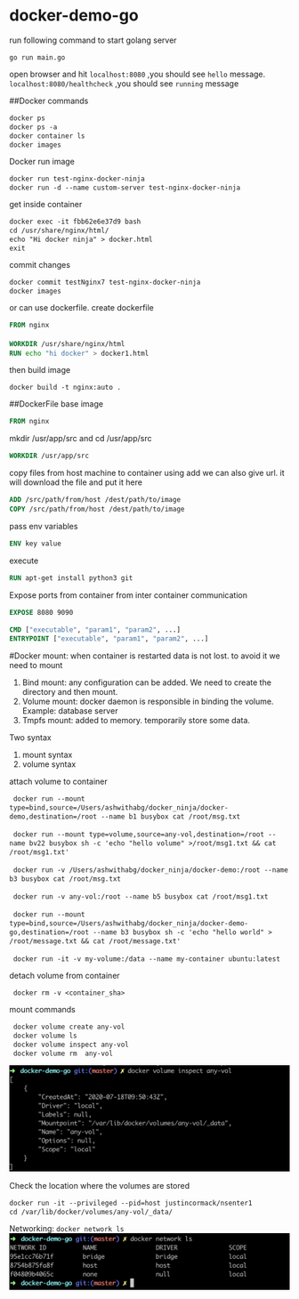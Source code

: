 # docker-demo-go

run following command to start golang server

```
go run main.go
```
open browser and hit `localhost:8080` ,you should see `hello` message.
`localhost:8080/healthcheck` ,you should see `running` message

##Docker commands

```text
docker ps
docker ps -a
docker container ls 
docker images
```

Docker run image
```text
docker run test-nginx-docker-ninja
docker run -d --name custom-server test-nginx-docker-ninja
```

get inside container
```text
docker exec -it fbb62e6e37d9 bash
cd /usr/share/nginx/html/
echo "Hi docker ninja" > docker.html
exit
```

commit changes
```text
docker commit testNginx7 test-nginx-docker-ninja
docker images
```

or can use dockerfile.
create dockerfile  
```dockerfile
FROM nginx

WORKDIR /usr/share/nginx/html
RUN echo "hi docker" > docker1.html
```

then build image
```text
docker build -t nginx:auto .
```

##DockerFile
base image

```dockerfile
FROM nginx
```

mkdir /usr/app/src and cd /usr/app/src

```dockerfile
WORKDIR /usr/app/src
```

copy files from host machine to container
using add we can also give url. it will download the file and put it here

```dockerfile
ADD /src/path/from/host /dest/path/to/image
COPY /src/path/from/host /dest/path/to/image
```

pass env variables
```dockerfile
ENV key value
```

execute 
```dockerfile
RUN apt-get install python3 git
```

Expose ports from container from inter container communication
```dockerfile
EXPOSE 8080 9090
```

```dockerfile
CMD ["executable", "param1", "param2", ...]
ENTRYPOINT ["executable", "param1", "param2", ...]
```

#Docker mount: when container is restarted data is not lost. to avoid it we need to mount
1.  Bind mount: any configuration can be added. We need to create the directory and then mount.
2.  Volume mount: docker daemon is responsible in binding the volume. Example: database server
3.  Tmpfs mount: added to memory. temporarily store some data.

Two syntax
1. mount syntax
2. volume syntax


attach volume to container
```text
 docker run --mount type=bind,source=/Users/ashwithabg/docker_ninja/docker-demo,destination=/root --name b1 busybox cat /root/msg.txt

 docker run --mount type=volume,source=any-vol,destination=/root --name bv22 busybox sh -c 'echo "hello volume" >/root/msg1.txt && cat /root/msg1.txt'

 docker run -v /Users/ashwithabg/docker_ninja/docker-demo:/root --name b3 busybox cat /root/msg.txt

 docker run -v any-vol:/root --name b5 busybox cat /root/msg1.txt

 docker run --mount type=bind,source=/Users/ashwithabg/docker_ninja/docker-demo-go,destination=/root --name b3 busybox sh -c 'echo "hello world" > /root/message.txt && cat /root/message.txt'

 docker run -it -v my-volume:/data --name my-container ubuntu:latest

```

detach volume from container
```text
 docker rm -v <container_sha>
```

mount commands
```text
 docker volume create any-vol
 docker volume ls
 docker volume inspect any-vol
 docker volume rm  any-vol
```
![Screenshot](./images/volume-inspect.png)

Check the location where the volumes are stored
```text
docker run -it --privileged --pid=host justincormack/nsenter1
cd /var/lib/docker/volumes/any-vol/_data/
```

Networking:
`docker network ls`
![Screenshot](./images/networks.png)